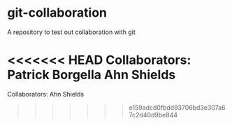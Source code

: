 # git-collaboration

A repository to test out collaboration with git

<<<<<<< HEAD
Collaborators: 
Patrick Borgella
Ahn Shields
=======
Collaborators: Ahn Shields
>>>>>>> e159adcd0fbdd93706bd3e307a67c2d40d9be844
